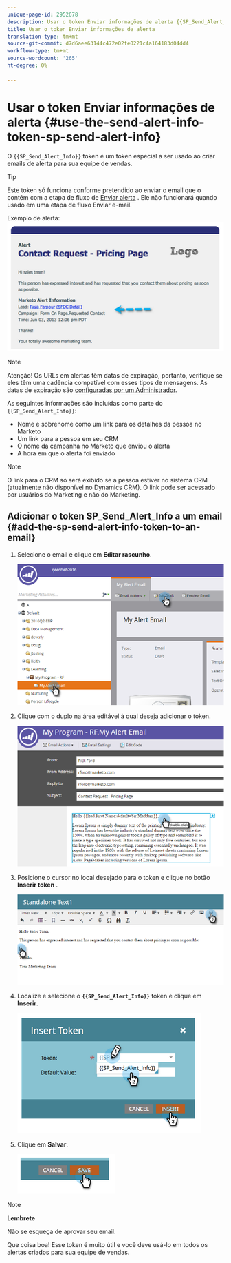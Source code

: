 ```yaml
---
unique-page-id: 2952678
description: Usar o token Enviar informações de alerta {{SP_Send_Alert_Info}} - Documentos de marketing - Documentação do produto
title: Usar o token Enviar informações de alerta
translation-type: tm+mt
source-git-commit: d7d6aee63144c472e02fe0221c4a164183d04dd4
workflow-type: tm+mt
source-wordcount: '265'
ht-degree: 0%

---
```



# Usar o token Enviar informações de alerta {#use-the-send-alert-info-token-sp-send-alert-info}

O `{{SP_Send_Alert_Info}}` token é um token especial a ser usado ao criar emails de alerta para sua equipe de vendas.

>[!TIP]
>
>Este token só funciona conforme pretendido ao enviar o email que o contém com a etapa de fluxo de [Enviar alerta](../../../../product-docs/core-marketo-concepts/smart-campaigns/flow-actions/send-alert.md) . Ele não funcionará quando usado em uma etapa de fluxo Enviar e-mail.

Exemplo de alerta:   ![](assets/image2014-9-25-15-3a17-3a58.png)

>[!NOTE]
>
>Atenção! Os URLs em alertas têm datas de expiração, portanto, verifique se eles têm uma cadência compatível com esses tipos de mensagens. As datas de expiração são [configuradas por um Administrador](../../../../product-docs/administration/settings/edit-link-expiration-in-reports-and-alerts.md).

As seguintes informações são incluídas como parte do `{{SP_Send_Alert_Info}}`:

* Nome e sobrenome como um link para os detalhes da pessoa no Marketo
* Um link para a pessoa em seu CRM
* O nome da campanha no Marketo que enviou o alerta
* A hora em que o alerta foi enviado

>[!NOTE]
>
>O link para o CRM só será exibido se a pessoa estiver no sistema CRM (atualmente não disponível no Dynamics CRM). O link pode ser acessado por usuários do Marketing e não do Marketing.

## Adicionar o token SP_Send_Alert_Info a um email {#add-the-sp-send-alert-info-token-to-an-email}

1. Selecione o email e clique em **Editar rascunho**.

   ![](assets/one-3.png)

1. Clique com o duplo na área editável à qual deseja adicionar o token.

   ![](assets/two-3.png)

1. Posicione o cursor no local desejado para o token e clique no botão **Inserir token** .

   ![](assets/three-3.png)

1. Localize e selecione o **`{{SP_Send_Alert_Info}}`** token e clique em **Inserir**.

   ![](assets/image2014-9-25-15-3a19-3a11.png)

1. Clique em **Salvar**.

   ![](assets/image2014-9-25-15-3a19-3a24.png)

>[!NOTE]
>
>**Lembrete**
>
>Não se esqueça de aprovar seu email.

Que coisa boa! Esse token é muito útil e você deve usá-lo em todos os alertas criados para sua equipe de vendas.